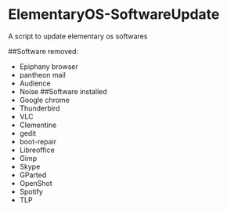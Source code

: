 # ElementaryOS-SoftwareUpdate
A script to update elementary os softwares

##Software removed:
* Epiphany browser
* pantheon mail
* Audience
* Noise
##Software installed
* Google chrome
* Thunderbird
* VLC
* Clementine
* gedit
* boot-repair
* Libreoffice
* Gimp
* Skype
* GParted
* OpenShot
* Spotify
* TLP
